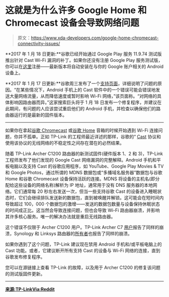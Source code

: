 # 这就是为什么许多 Google Home 和 Chromecast 设备会导致网络问题

> 原文：<https://www.xda-developers.com/google-home-chromecast-connectivity-issues/>

**2017 年 1 月 18 日更新:**谷歌已经开始通过 Google Play 服务 11.9.74 测试版推出针对 Cast Wi-Fi 漏洞的补丁。如果你还没有注册 Google Play 服务测试版，你可以在[这里](https://developers.google.com/android/guides/beta-program)注册——最新版本将自动安装在与你的 Google 账户相关的 Android 设备上。

**2017 年 1 月 17 日更新:**谷歌周三发布了一个[支持页面](https://support.google.com/googlehome/answer/7634752?hl=en&ref_topic=7071995)，详细说明了问题的原因。“在某些情况下，Android 手机上的 Cast 软件中的一个错误可能会错误地发送大量网络流量，从而降低速度或暂时影响 Wi-Fi 网络，”该页面称。“对网络的具体影响因路由器而异。”这家搜索巨头将于 1 月 18 日发布一个修复程序，并建议在此期间，有问题的人应该尝试重启他们的 Android 手机，并检查以确保他们的路由器运行的是最新的固件版本。

* * *

如果你在拿起[谷歌 Chromecast](https://www.xda-developers.com/google-chromecast-apple-tv-amazon/) 或[谷歌 Home](https://www.xda-developers.com/google-home-sales-top-6-million/) 音箱的时候开始遇到 Wi-Fi 连接问题，你并不孤单。正如 TP-Link 的工程师最近详述的那样，谷歌的“ [Cast](https://developers.google.com/cast/) 协议和使用该协议的无线网络的不稳定性之间存在潜在的必然结果。

随着 TP-Link Archer C1200 路由器的新测试固件(硬件版本 1、2 和 3)，TP-Link 工程师发布了他们发现的 Google Cast 网络漏洞的完整解释。Android 手机和平板电脑以及支持 Cast 的谷歌应用程序，如 YouTube、Google Play Movies & TV 和 Google Photos，通过所谓的 MDNS 数据包或“多播域名服务器”数据包与谷歌 Home 和谷歌 Chromecast 设备保持活跃的连接。MDNS 将设备的主机名(即分配给这些设备的网络名称)解析为 IP 地址，通常用于没有 DNS 服务器的本地网络。它们通常每 20 秒左右发送一次，但当一些支持谷歌 Cast 的设备进入睡眠状态时，它们会继续排队发送新的数据包，直到被唤醒并解锁。这可能会在短时间内导致超过 100，000 个数据包的激增——发送的数据包数量与设备保持休眠状态的时间成正比。这当然会导致连接问题，但也会导致 Wi-Fi 路由器崩溃，并影响其许多核心服务。唯一的解决办法就是重启无线路由器。

这个错误不仅限于 Archer C1200 用户。TP-Link Archer C7 [用户](https://productforums.google.com/forum/#!msg/googlehome/MmnsVnSxdQc/qBJF2KJ1AQAJ)报告了同样的崩溃，Synology 和 Linksys 路由器的[所有者](https://www.reddit.com/r/Android/comments/7qb3k3/having_wifi_issues_lately_router_problems_linked/)也报告了同样的崩溃。

如果你遇到了这个问题，TP-Link 建议现在禁用 Android 手机和/或平板电脑上的 Cast 功能。或者，它建议断开所有支持 Cast 的设备与 Wi-Fi 网络的连接，直到谷歌发布修复程序。

您可以在源链接上查看 TP-Link 的故障，以及用于 Archer C1200 的修复该问题的测试版固件更新。

* * *

[**来源:TP-Link**](http://www.tp-link.com/us/faq-2050.html)[**Via:Reddit**](https://www.reddit.com/r/Android/comments/7qk7rq/tplink_engineer_explains_wifi_disconnections_tied)